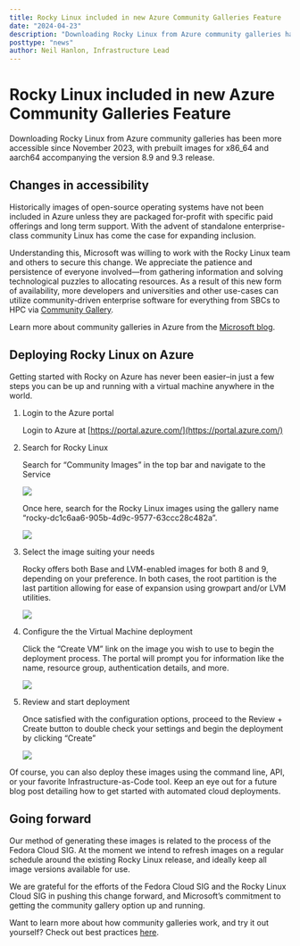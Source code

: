 ```yaml
---
title: Rocky Linux included in new Azure Community Galleries Feature
date: "2024-04-23"
description: "Downloading Rocky Linux from Azure community galleries has been more accessible since November 2023, with prebuilt images for x86_64 and aarch64 accompanying the version 8.9 and 9.3 release."
posttype: "news"
author: Neil Hanlon, Infrastructure Lead
---
```


# Rocky Linux included in new Azure Community Galleries Feature

Downloading Rocky Linux from Azure community galleries has been more accessible since November 2023, with prebuilt images for x86_64 and aarch64 accompanying the version 8.9 and 9.3 release.

## Changes in accessibility

Historically images of open-source operating systems have not been included in Azure unless they are packaged for-profit with specific paid offerings and long term support. With the advent of standalone enterprise-class community Linux has come the case for expanding inclusion.

Understanding this, Microsoft was willing to work with the Rocky Linux team and others to secure this change. We appreciate the patience and persistence of everyone involved—from gathering information and solving technological puzzles to allocating resources. As a result of this new form of availability, more developers and universities and other use-cases can utilize community-driven enterprise software for everything from SBCs to HPC via [Community Gallery](https://aka.ms/communitygallery).

Learn more about community galleries in Azure from the [Microsoft blog](https://aka.ms/communitygalleryblog).

## Deploying Rocky Linux on Azure

Getting started with Rocky on Azure has never been easier–in just a few steps you can be up and running with a virtual machine anywhere in the world.

1.  Login to the Azure portal

    Login to Azure at [https://portal.azure.com/](https://portal.azure.com/)

2.  Search for Rocky Linux

    Search for “Community Images” in the top bar and navigate to the Service

    ![](../images/news/rocky-azure-1.png)

    Once here, search for the Rocky Linux images using the gallery name “rocky-dc1c6aa6-905b-4d9c-9577-63ccc28c482a”.

    ![](../images/news/rocky-azure-2.png)

3.  Select the image suiting your needs

    Rocky offers both Base and LVM-enabled images for both 8 and 9, depending on your preference. In both cases, the root partition is the last partition allowing for ease of expansion using growpart and/or LVM utilities.

    ![](../images/news/rocky-azure-3.png)

4.  Configure the the Virtual Machine deployment

    Click the “Create VM” link on the image you wish to use to begin the deployment process. The portal will prompt you for information like the name, resource group, authentication details, and more.

    ![](../images/news/rocky-azure-4.png)

5.  Review and start deployment

    Once satisfied with the configuration options, proceed to the Review + Create button to double check your settings and begin the deployment by clicking “Create”

    ![](../images/news/rocky-azure-5.png)

Of course, you can also deploy these images using the command line, API, or your favorite Infrastructure-as-Code tool. Keep an eye out for a future blog post detailing how to get started with automated cloud deployments.

## Going forward

Our method of generating these images is related to the process of the Fedora Cloud SIG. At the moment we intend to refresh images on a regular schedule around the existing Rocky Linux release, and ideally keep all image versions available for use.

We are grateful for the efforts of the Fedora Cloud SIG and the Rocky Linux Cloud SIG in pushing this change forward, and Microsoft’s commitment to getting the community gallery option up and running.

Want to learn more about how community galleries work, and try it out yourself? Check out best practices [here](https://learn.microsoft.com/en-us/azure/virtual-machines/share-gallery-community).
